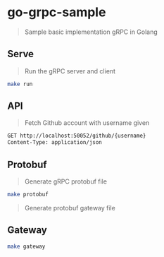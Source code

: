 # go-grpc-sample

> Sample basic implementation gRPC in Golang

## Serve

> Run the gRPC server and client

``` bash
make run
```

## API

> Fetch Github account with username given

``` bash
GET http://localhost:50052/github/{username}
Content-Type: application/json
```

## Protobuf

> Generate gRPC protobuf file

``` bash
make protobuf
```

> Generate protobuf gateway file

## Gateway

``` bash
make gateway
```
